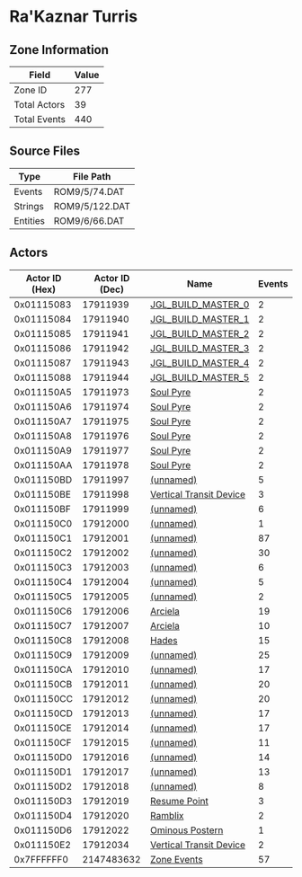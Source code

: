 # Ra'Kaznar Turris

## Zone Information

| Field        |   Value |
|--------------|---------|
| Zone ID      |     277 |
| Total Actors |      39 |
| Total Events |     440 |

## Source Files

| Type     | File Path      |
|----------|----------------|
| Events   | ROM9/5/74.DAT  |
| Strings  | ROM9/5/122.DAT |
| Entities | ROM9/6/66.DAT  |

## Actors

| Actor ID (Hex)   |   Actor ID (Dec) | Name                                                                     |   Events |
|------------------|------------------|--------------------------------------------------------------------------|----------|
| 0x01115083       |         17911939 | [JGL_BUILD_MASTER_0](./17911939%20-%20JGL_BUILD_MASTER_0/)               |        2 |
| 0x01115084       |         17911940 | [JGL_BUILD_MASTER_1](./17911940%20-%20JGL_BUILD_MASTER_1/)               |        2 |
| 0x01115085       |         17911941 | [JGL_BUILD_MASTER_2](./17911941%20-%20JGL_BUILD_MASTER_2/)               |        2 |
| 0x01115086       |         17911942 | [JGL_BUILD_MASTER_3](./17911942%20-%20JGL_BUILD_MASTER_3/)               |        2 |
| 0x01115087       |         17911943 | [JGL_BUILD_MASTER_4](./17911943%20-%20JGL_BUILD_MASTER_4/)               |        2 |
| 0x01115088       |         17911944 | [JGL_BUILD_MASTER_5](./17911944%20-%20JGL_BUILD_MASTER_5/)               |        2 |
| 0x011150A5       |         17911973 | [Soul Pyre](./17911973%20-%20Soul%20Pyre/)                               |        2 |
| 0x011150A6       |         17911974 | [Soul Pyre](./17911974%20-%20Soul%20Pyre/)                               |        2 |
| 0x011150A7       |         17911975 | [Soul Pyre](./17911975%20-%20Soul%20Pyre/)                               |        2 |
| 0x011150A8       |         17911976 | [Soul Pyre](./17911976%20-%20Soul%20Pyre/)                               |        2 |
| 0x011150A9       |         17911977 | [Soul Pyre](./17911977%20-%20Soul%20Pyre/)                               |        2 |
| 0x011150AA       |         17911978 | [Soul Pyre](./17911978%20-%20Soul%20Pyre/)                               |        2 |
| 0x011150BD       |         17911997 | [(unnamed)](./17911997/)                                                 |        5 |
| 0x011150BE       |         17911998 | [Vertical Transit Device](./17911998%20-%20Vertical%20Transit%20Device/) |        3 |
| 0x011150BF       |         17911999 | [(unnamed)](./17911999/)                                                 |        6 |
| 0x011150C0       |         17912000 | [(unnamed)](./17912000/)                                                 |        1 |
| 0x011150C1       |         17912001 | [(unnamed)](./17912001/)                                                 |       87 |
| 0x011150C2       |         17912002 | [(unnamed)](./17912002/)                                                 |       30 |
| 0x011150C3       |         17912003 | [(unnamed)](./17912003/)                                                 |        6 |
| 0x011150C4       |         17912004 | [(unnamed)](./17912004/)                                                 |        5 |
| 0x011150C5       |         17912005 | [(unnamed)](./17912005/)                                                 |        2 |
| 0x011150C6       |         17912006 | [Arciela](./17912006%20-%20Arciela/)                                     |       19 |
| 0x011150C7       |         17912007 | [Arciela](./17912007%20-%20Arciela/)                                     |       10 |
| 0x011150C8       |         17912008 | [Hades](./17912008%20-%20Hades/)                                         |       15 |
| 0x011150C9       |         17912009 | [(unnamed)](./17912009/)                                                 |       25 |
| 0x011150CA       |         17912010 | [(unnamed)](./17912010/)                                                 |       17 |
| 0x011150CB       |         17912011 | [(unnamed)](./17912011/)                                                 |       20 |
| 0x011150CC       |         17912012 | [(unnamed)](./17912012/)                                                 |       20 |
| 0x011150CD       |         17912013 | [(unnamed)](./17912013/)                                                 |       17 |
| 0x011150CE       |         17912014 | [(unnamed)](./17912014/)                                                 |       17 |
| 0x011150CF       |         17912015 | [(unnamed)](./17912015/)                                                 |       11 |
| 0x011150D0       |         17912016 | [(unnamed)](./17912016/)                                                 |       14 |
| 0x011150D1       |         17912017 | [(unnamed)](./17912017/)                                                 |       13 |
| 0x011150D2       |         17912018 | [(unnamed)](./17912018/)                                                 |        8 |
| 0x011150D3       |         17912019 | [Resume Point](./17912019%20-%20Resume%20Point/)                         |        3 |
| 0x011150D4       |         17912020 | [Ramblix](./17912020%20-%20Ramblix/)                                     |        2 |
| 0x011150D6       |         17912022 | [Ominous Postern](./17912022%20-%20Ominous%20Postern/)                   |        1 |
| 0x011150E2       |         17912034 | [Vertical Transit Device](./17912034%20-%20Vertical%20Transit%20Device/) |        2 |
| 0x7FFFFFF0       |       2147483632 | [Zone Events](./Zone%20Events/)                                          |       57 |